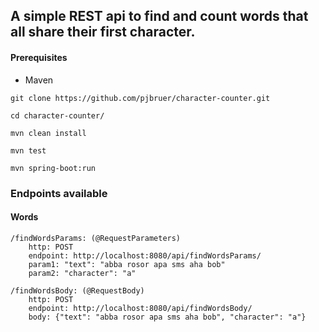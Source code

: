 ## A simple REST api to find and count words that all share their first character.
#### Prerequisites
- Maven

```
git clone https://github.com/pjbruer/character-counter.git

cd character-counter/

mvn clean install

mvn test

mvn spring-boot:run
```

### Endpoints available
#### Words
```
/findWordsParams: (@RequestParameters)
    http: POST  
    endpoint: http://localhost:8080/api/findWordsParams/ 
    param1: "text": "abba rosor apa sms aha bob"
    param2: "character": "a"

/findWordsBody: (@RequestBody)
    http: POST
    endpoint: http://localhost:8080/api/findWordsBody/
    body: {"text": "abba rosor apa sms aha bob", "character": "a"}

```
